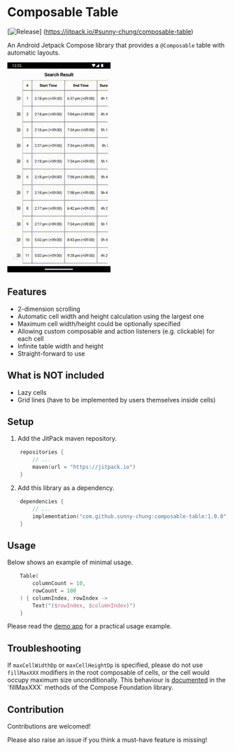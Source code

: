# Composable Table

[![Release](https://jitpack.io/v/sunny-chung/composable-table.svg)]
(https://jitpack.io/#sunny-chung/composable-table)

An Android Jetpack Compose library that provides a `@Composable` table
with automatic layouts.

![Demo Video](media/composable-table-demo.gif)

## Features
- 2-dimension scrolling
- Automatic cell width and height calculation using the largest one
- Maximum cell width/height could be optionally specified 
- Allowing custom composable and action listeners (e.g. clickable) for each cell
- Infinite table width and height
- Straight-forward to use

## What is NOT included
- Lazy cells
- Grid lines (have to be implemented by users themselves inside cells)

## Setup

1. Add the JitPack maven repository.
```kotlin
    repositories {
        // ...
        maven(url = "https://jitpack.io")
    }
```

2. Add this library as a dependency.
```kotlin
    dependencies {
        // ...
        implementation("com.github.sunny-chung:composable-table:1.0.0")
    }
```

## Usage
Below shows an example of minimal usage.
```kotlin
    Table(
        columnCount = 10,
        rowCount = 100
    ) { columnIndex, rowIndex ->
        Text("($rowIndex, $columnIndex)")
    }
```

Please read the [demo app](demo-app/src/main/java/com/sunnychung/lib/android/composabletable/ux/AppView.kt) for a practical usage example.

## Troubleshooting

If `maxCellWidthDp` or `maxCellHeightDp` is specified, please do not use `fillMaxXXX` modifiers
in the root composable of cells, or the cell would occupy maximum size unconditionally.
This behaviour is [documented](https://developer.android.com/reference/kotlin/androidx/compose/ui/Modifier#(androidx.compose.ui.Modifier).fillMaxWidth(kotlin.Float)) in the `fillMaxXXX` methods of the Compose Foundation library.

## Contribution
Contributions are welcomed!

Please also raise an issue if you think a must-have feature is missing!
